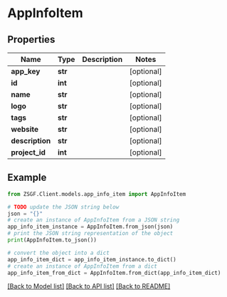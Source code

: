 # AppInfoItem


## Properties

Name | Type | Description | Notes
------------ | ------------- | ------------- | -------------
**app_key** | **str** |  | [optional] 
**id** | **int** |  | [optional] 
**name** | **str** |  | [optional] 
**logo** | **str** |  | [optional] 
**tags** | **str** |  | [optional] 
**website** | **str** |  | [optional] 
**description** | **str** |  | [optional] 
**project_id** | **int** |  | [optional] 

## Example

```python
from ZSGF.Client.models.app_info_item import AppInfoItem

# TODO update the JSON string below
json = "{}"
# create an instance of AppInfoItem from a JSON string
app_info_item_instance = AppInfoItem.from_json(json)
# print the JSON string representation of the object
print(AppInfoItem.to_json())

# convert the object into a dict
app_info_item_dict = app_info_item_instance.to_dict()
# create an instance of AppInfoItem from a dict
app_info_item_from_dict = AppInfoItem.from_dict(app_info_item_dict)
```
[[Back to Model list]](../README.md#documentation-for-models) [[Back to API list]](../README.md#documentation-for-api-endpoints) [[Back to README]](../README.md)


